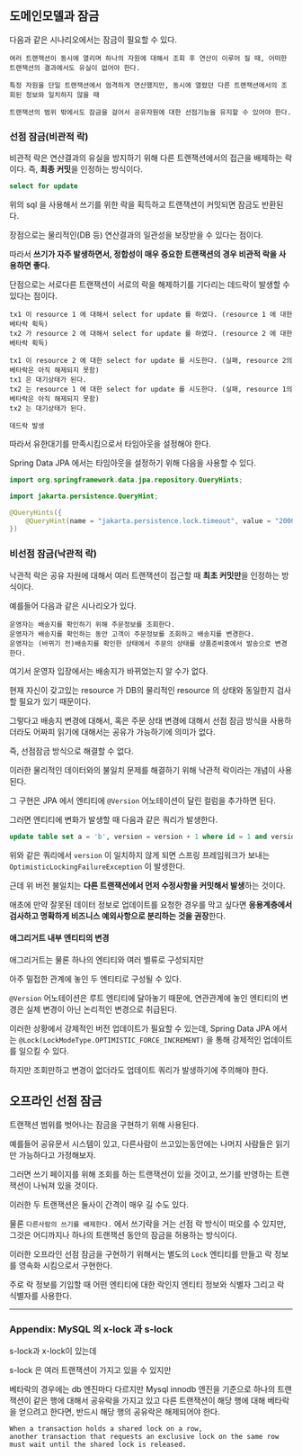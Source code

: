 ## 도메인모델과 잠금

다음과 같은 시나리오에서는 잠금이 필요할 수 있다.

```text
여러 트랜잭션이 동시에 열리며 하나의 자원에 대해서 조회 후 연산이 이루어 질 때, 어떠한 트랜잭션의 결과에서도 유실이 없어야 한다.

특정 자원을 단일 트랜잭션에서 엄격하게 연산했지만, 동시에 열렸던 다른 트랜잭션에서의 조회된 정보와 일치하지 않을 때

트랜잭션의 범위 밖에서도 잠금을 걸어서 공유자원에 대한 선점기능을 유지할 수 있어야 한다.
```

### 선점 잠금(비관적 락)

비관적 락은 연산결과의 유실을 방지하기 위해 다른 트랜잭션에서의 접근을 배제하는 락이다. 즉, **최종 커밋**을 인정하는 방식이다.

```sql
select for update
```
위의 sql 을 사용해서 쓰기를 위한 락을 획득하고 트랜잭션이 커밋되면 잠금도 반환된다.

장점으로는 물리적인(DB 등) 연산결과의 일관성을 보장받을 수 있다는 점이다.

따라서 **쓰기가 자주 발생하면서, 정합성이 매우 중요한 트랜잭션의 경우 비관적 락을 사용하면 좋다.**

단점으로는 서로다른 트랜잭션이 서로의 락을 해제하기를 기다리는 데드락이 발생할 수 있다는 점이다.

```text
tx1 이 resource 1 에 대해서 select for update 를 하였다. (resource 1 에 대한 베타락 획득)
tx2 가 resource 2 에 대해서 select for update 를 하였다. (resource 2 에 대한 베타락 획득)

tx1 이 resource 2 에 대한 select for update 를 시도한다. (실패, resource 2의 베타락은 아직 해제되지 못함)
tx1 은 대기상태가 된다.
tx2 는 resource 1 에 대한 select for update 를 시도한다. (실패, resource 1의 베타락은 아직 해제되지 못함)
tx2 는 대기상태가 된다.

데드락 발생
```

따라서 유한대기를 만족시킴으로서 타임아웃을 설정해야 한다.

Spring Data JPA 에서는 타임아웃을 설정하기 위해 다음을 사용할 수 있다.

```java
import org.springframework.data.jpa.repository.QueryHints;

import jakarta.persistence.QueryHint;

@QueryHints({
	@QueryHint(name = "jakarta.persistence.lock.timeout", value = "2000")
})
```
### 비선점 잠금(낙관적 락)

낙관적 락은 공유 자원에 대해서 여러 트랜잭션이 접근할 때 **최초 커밋만**을 인정하는 방식이다.

예를들어 다음과 같은 시나리오가 있다.

```text
운영자는 배송지를 확인하기 위해 주문정보를 조회한다.
운영자가 배송지를 확인하는 동안 고객이 주문정보를 조회하고 배송지를 변경한다.
운영자는 (바뀌기 전)배송지를 확인한 상태에서 주문의 상태를 상품준비중에서 발송으로 변경한다.
```
여기서 운영자 입장에서는 배송지가 바뀌었는지 알 수가 없다.

현재 자신이 갖고있는 resource 가 DB의 물리적인 resource 의 상태와 동일한지 검사 할 필요가 있기 때문이다.

그렇다고 배송지 변경에 대해서, 혹은 주문 상태 변경에 대해서 선점 잠금 방식을 사용하더라도 어짜피 읽기에 대해서는 공유가 가능하기에 의미가 없다.

즉, 선점잠금 방식으로 해결할 수 없다. 

이러한 물리적인 데이터와의 불일치 문제를 해결하기 위해 낙관적 락이라는 개념이 사용된다.

그 구현은 JPA 에서 엔티티에 `@Version` 어노테이션이 달린 컬럼을 추가하면 된다.

그러면 엔티티에 변화가 발생할 때 다음과 같은 쿼리가 발생한다.

```sql
update table set a = 'b', version = version + 1 where id = 1 and version = ?;
```
위와 같은 쿼리에서 `version` 이 일치하지 않게 되면 스프링 프레임워크가 보내는 `OptimisticLockingFailureException` 이 발생한다.

근데 위 버전 불일치는 **다른 트랜잭션에서 먼저 수정사항을 커밋해서 발생**하는 것이다.

애초에 만약 잘못된 데이터 정보로 업데이트를 요청한 경우를 막고 싶다면 **응용계층에서 검사하고 명확하게 비즈니스 예외사항으로 분리하는 것을 권장**한다.

#### 애그리거트 내부 엔티티의 변경

애그리거트는 물론 하나의 엔티티와 여러 벨류로 구성되지만 

아주 밀접한 관계에 놓인 두 엔티티로 구성될 수 있다.

`@Version` 어노테이션은 루트 엔티티에 달아놓기 때문에, 연관관계에 놓인 엔티티의 변경은 실제 변경이 아닌 논리적인 변경으로 취급된다.

이러한 상황에서 강제적인 버전 업데이트가 필요할 수 있는데, Spring Data JPA 에서는 `@Lock(LockModeType.OPTIMISTIC_FORCE_INCREMENT)` 을 통해 강제적인 업데이트를 일으킬 수 있다.

하지만 조회만하고 변경이 없더라도 업데이트 쿼리가 발생하기에 주의해야 한다.

## 오프라인 선점 잠금

트랜잭션 범위를 벗어나는 잠금을 구현하기 위해 사용된다.

예를들어 공유문서 시스템이 있고, 다른사람이 쓰고있는동안에는 나머지 사람들은 읽기만 가능하다고 가정해보자.

그러면 쓰기 페이지를 위해 조회를 하는 트랜잭션이 있을 것이고, 쓰기를 반영하는 트랜잭션이 나눠져 있을 것이다.

이러한 두 트랜잭션은 둘사이 간격이 매우 길 수도 있다.

물론 `다른사람의 쓰기를 배제한다.` 에서 쓰기락을 거는 선점 락 방식이 떠오를 수 있지만, 그것은 어디까지나 하나의 트랜잭션 동안의 잠금을 허용하는 방식이다.

이러한 오프라인 선점 잠금을 구현하기 위해서는 별도의 `Lock` 엔티티를 만들고 락 정보를 영속화 시킴으로서 구현한다.

주로 락 정보를 기입할 때 어떤 엔티티에 대한 락인지 엔티티 정보와 식별자 그리고 락 식별자를 사용한다.

---

### Appendix: MySQL 의 x-lock 과 s-lock

s-lock과 x-lock이 있는데

s-lock 은 여러 트랜잭션이 가지고 있을 수 있지만

베타락의 경우에는 db 엔진마다 다르지만 Mysql innodb 엔진을 기준으로 하나의 트랜잭션이 같은 행에 대해서 공유락을 가지고 있고 다른 트랜잭션이 해당 행에 대해 베타락을 얻으려고 한다면, 반드시 해당 행의 공유락은 해제되어야 한다.
```text
When a transaction holds a shared lock on a row, 
another transaction that requests an exclusive lock on the same row must wait until the shared lock is released.
```




